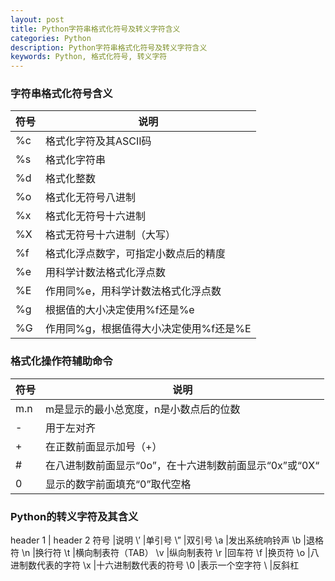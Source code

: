 ```yaml
---
layout: post
title: Python字符串格式化符号及转义字符含义
categories: Python
description: Python字符串格式化符号及转义字符含义
keywords: Python, 格式化符号, 转义字符
---
```



### 字符串格式化符号含义
符号 | 说明
---|---
%c | 格式化字符及其ASCII码
%s | 格式化字符串
%d | 格式化整数
%o | 格式化无符号八进制
%x | 格式化无符号十六进制
%X | 格式无符号十六进制（大写）
%f | 格式化浮点数字，可指定小数点后的精度
%e | 用科学计数法格式化浮点数
%E | 作用同%e，用科学计数法格式化浮点数
%g | 根据值的大小决定使用%f还是%e
%G | 作用同%g，根据值得大小决定使用%f还是%E


### 格式化操作符辅助命令 
符号 | 说明
---|---
m.n | m是显示的最小总宽度，n是小数点后的位数
-   | 用于左对齐
+   | 在正数前面显示加号（+）
#   | 在八进制数前面显示“0o”，在十六进制数前面显示“0x”或“0X“
0   | 显示的数字前面填充“0”取代空格
 

 ### Python的转义字符及其含义 
 header 1 | header 2
符号 |说明
\’   |单引号
\”   |双引号
\a   |发出系统响铃声
\b   |退格符
\n   |换行符
\t   |横向制表符（TAB）
\v   |纵向制表符
\r   |回车符
\f   |换页符
\o   |八进制数代表的字符
\x   |十六进制数代表的符号
\0   |表示一个空字符
\\   |反斜杠













